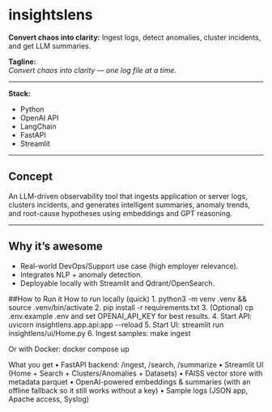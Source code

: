 # insightslens

**Convert chaos into clarity:** Ingest logs, detect anomalies, cluster incidents, and get LLM summaries.

**Tagline:**  
*Convert chaos into clarity — one log file at a time.*

---

**Stack:**  
- Python  
- OpenAI API  
- LangChain  
- FastAPI  
- Streamlit

---

## Concept

An LLM-driven observability tool that ingests application or server logs, clusters incidents, and generates intelligent summaries, anomaly trends, and root-cause hypotheses using embeddings and GPT reasoning.

---

## Why it’s awesome

- Real-world DevOps/Support use case (high employer relevance).
- Integrates NLP + anomaly detection.
- Deployable locally with Streamlit and Qdrant/OpenSearch.


##How to Run it
How to run locally (quick)
	1.	python3 -m venv .venv && source .venv/bin/activate
	2.	pip install -r requirements.txt
	3.	(Optional) cp .env.example .env and set OPENAI_API_KEY for best results.
	4.	Start API: uvicorn insightlens.app.api:app --reload
	5.	Start UI: streamlit run insightlens/ui/Home.py
	6.	Ingest samples: make ingest

Or with Docker:
docker compose up


What you get
	•	FastAPI backend: /ingest, /search, /summarize
	•	Streamlit UI (Home + Search + Clusters/Anomalies + Datasets)
	•	FAISS vector store with metadata parquet
	•	OpenAI-powered embeddings & summaries (with an offline fallback so it still works without a key)
	•	Sample logs (JSON app, Apache access, Syslog)
